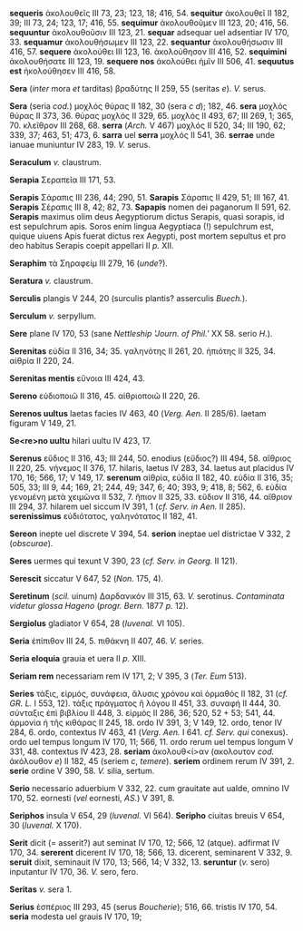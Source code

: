 **sequeris** ἀκολουθεῖς III 73, 23; 123, 18; 416, 54. **sequitur**
ἀκολουθεῖ II 182, 39; III 73, 24; 123, 17; 416, 55. **sequimur**
ἀκολουθοῦμεν III 123, 20; 416, 56. **sequuntur** ἀκολουθοῦσιν III 123,
21. **sequar** adsequar uel adsentiar IV 170, 33. **sequamur**
ἀκολουθήσωμεν III 123, 22. **sequantur** ἀκολουθήσωσιν III 416, 57.
**sequere** ἀκολούθει III 123, 16. ἀκολούθησον III 416, 52.
**sequimini** ἀκολουθήσατε III 123, 19. **sequere nos** ἀκολούθει ἡμῖν
III 506, 41. **sequutus est** ἠκολούθησεν III 416, 58.

**Sera** (*inter* mora *et* tarditas) βραδύτης II 259, 55 (seritas *e*).
*V.* serus.

**Sera** (seria *cod.*) μοχλός θύρας II 182, 30 (sera *c d*); 182, 46.
**sera** μοχλός θύρας II 373, 36. θύρας μοχλός II 329, 65. μοχλός II
493, 67; III 269, 1; 365, 70. κλεῖθρον III 268, 68. **serra** (*Arch.* V
467) μοχλός II 520, 34; III 190, 62; 339, 37; 463, 51; 473, 6. **sarra**
uel **serra** μοχλός II 541, 36. **serrae** unde ianuae muniuntur IV
283, 19. *V.* serus.

**Seraculum** *v.* claustrum.

**Serapia** Σεραπεῖα III 171, 53.

**Serapis** Σάραπις III 236, 44; 290, 51. **Sarapis** Σάραπις II 429,
51; III 167, 41. **Serapis** Σέραπις III 8, 42; 82, 73. **Sapapis**
nomen dei paganorum II 591, 62. **Serapis** maximus olim deus
Aegyptiorum dictus Serapis, quasi sorapis, id est sepulchrum apis. Soros
enim lingua Aegyptiaca (!) sepulchrum est, quique uiuens Apis fuerat
dictus rex Aegypti, post mortem sepultus et pro deo habitus Serapis
coepit appellari II *p.* XII.

**Seraphim** τὰ Σηραφείμ III 279, 16 (*unde*?).

**Seratura** *v.* claustrum.

**Serculis** plangis V 244, 20 (surculis plantis? asserculis *Buech.*).

**Serculum** *v.* serpyllum.

**Sere** plane IV 170, 53 (sane *Nettleship 'Journ. of Phil.'* XX 58.
serio *H.*).

**Serenitas** εὐδία II 316, 34; 35. γαληνότης II 261, 20. ἠπιότης II
325, 34. αἰθρία II 220, 24.

**Serenitas mentis** εὔνοια III 424, 43.

**Sereno** εὐδιοποιῶ II 316, 45. αἰθριοποιῶ II 220, 26.

**Serenos uultus** laetas facies IV 463, 40 (*Verg. Aen.* II 285/6).
laetam figuram V 149, 21.

**Se\<re\>no uultu** hilari uultu IV 423, 17.

**Serenus** εὔδιος II 316, 43; III 244, 50. enodius (εὔδιος?) III 494,
58. αἴθριος II 220, 25. νήνεμος II 376, 17. hilaris, laetus IV 283, 34.
laetus aut placidus IV 170, 16; 566, 17; V 149, 17. **serenum** αἰθρία,
εὐδία II 182, 40. εὐδία II 316, 35; 505, 33; III 9, 44; 169, 21; 244,
49; 347, 6; 40; 393, 9; 418, 8; 562, 6. εὐδία γενομένη μετὰ χειμῶνα II
532, 7. ἤπιον II 325, 33. εὔδιον II 316, 44. αἴθριον III 294, 37.
hilarem uel siccum IV 391, 1 (*cf. Serv. in Aen.* II 285).
**serenissimus** εὐδιότατος, γαληνότατος II 182, 41.

**Sereon** inepte uel discrete V 394, 54. **serion** ineptae uel
districtae V 332, 2 (*obscurae*).

**Seres** uermes qui texunt V 390, 23 (*cf. Serv. in Georg.* II 121).

**Serescit** siccatur V 647, 52 (*Non.* 175, 4).

**Seretinum** (*scil.* uinum) Δαρδανικόν III 315, 63. *V.* serotinus.
*Contaminata videtur glossa Hageno* (*progr. Bern.* 1877 *p.* 12).

**Sergiolus** gladiator V 654, 28 (*Iuvenal.* VI 105).

**Seria** ἐπίπιθον III 24, 5. πιθάκνη II 407, 46. *V.* series.

**Seria eloquia** grauia et uera II *p.* XIII.

**Seriam rem** necessariam rem IV 171, 2; V 395, 3 (*Ter. Eum* 513).

**Series** τάξις, εἱρμός, συνάφεια, ἄλυσις χρόνου καὶ ὁρμαθός II 182, 31
(*cf. GR. L.* I 553, 12). τάξις πράγματος ἢ λόγου II 451, 33. συναφή II
444, 30. σύνταξις ἐπὶ βιβλίου II 448, 3. εἱρμός II 286, 36; 520, 52 +
53; 541, 44. ἁρμονία ἡ τῆς κιθάρας II 245, 18. ordo IV 391, 3; V 149,
12. ordo, tenor IV 284, 6. ordo, contextus IV 463, 41 (*Verg. Aen.* I
641. *cf. Serv. qui* conexus). ordo uel tempus longum IV 170, 11; 566,
11. ordo rerum uel tempus longum V 331, 48. contextus IV 423, 28.
**seriam** ἀκολουθ\<ί\>αν (ακολουτον *cod.* ἀκόλουθον *e*) II 182, 45
(seriem *c*, *temere*). **seriem** ordinem rerum IV 391, 2. **serie**
ordine V 390, 58. *V.* silia, sertum.

**Serio** necessario aduerbium V 332, 22. cum grauitate aut ualde,
omnino IV 170, 52. eornesti (*vel* eornesti, *AS.*) V 391, 8.

**Seriphos** insula V 654, 29 (*luvenal.* VI 564). **Seripho** ciuitas
breuis V 654, 30 (*luvenal.* X 170).

**Serit** dicit (= asserit?) aut seminat IV 170, 12; 566, 12 (atque).
adfirmat IV 170, 34. **sererent** dicerent IV 170, 18; 566, 13.
dicerent, seminarent V 332, 9. **seruit** dixit, seminauit IV 170, 13;
566, 14; V 332, 13. **seruntur** (*v.* sero) inputantur IV 170, 36. *V.*
sero, fero.

**Seritas** *v.* sera 1.

**Serius** ἑσπέριος III 293, 45 (serus *Boucherie*); 516, 66. tristis IV
170, 54. **seria** modesta uel grauis IV 170, 19;
